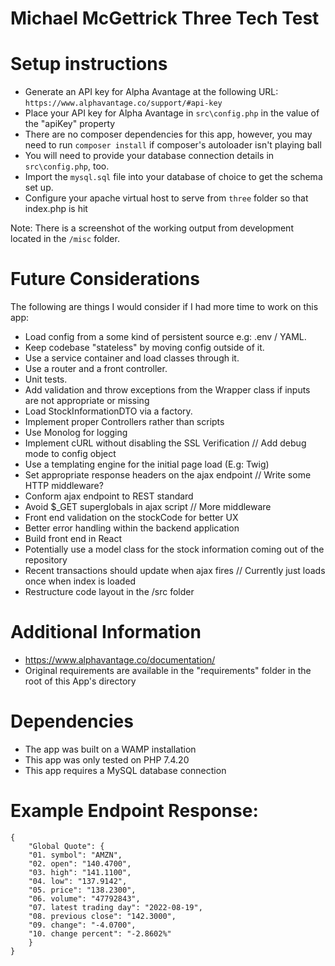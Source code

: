 # Michael McGettrick Three Tech Test

# Setup instructions
- Generate an API key for Alpha Avantage at the following URL: `https://www.alphavantage.co/support/#api-key`
- Place your API key for Alpha Avantage in `src\config.php` in the value of the "apiKey" property
- There are no composer dependencies for this app, however, you may need to run `composer install`
  if composer's autoloader isn't playing ball
- You will need to provide your database connection details in `src\config.php`, too.
- Import the `mysql.sql` file into your database of choice to get the schema set up.
- Configure your apache virtual host to serve from `three` folder so that index.php is hit

Note: There is a screenshot of the working output from development located
in the `/misc` folder.


# Future Considerations
The following are things I would consider if I had more time to work on this app:
- Load config from a some kind of persistent source e.g: .env / YAML.
- Keep codebase "stateless" by moving config outside of it.
- Use a service container and load classes through it.
- Use a router and a front controller.
- Unit tests.
- Add validation and throw exceptions from the Wrapper class if inputs are not appropriate or missing
- Load StockInformationDTO via a factory.
- Implement proper Controllers rather than scripts
- Use Monolog for logging
- Implement cURL without disabling the SSL Verification // Add debug mode to config object
- Use a templating engine for the initial page load (E.g: Twig)
- Set appropriate response headers on the ajax endpoint // Write some HTTP middleware?
- Conform ajax endpoint to REST standard
- Avoid $_GET superglobals in ajax script // More middleware
- Front end validation on the stockCode for better UX
- Better error handling within the backend application
- Build front end in React
- Potentially use a model class for the stock information coming out of the repository
- Recent transactions should update when ajax fires // Currently just loads once when index is loaded
- Restructure code layout in the /src folder

# Additional Information
- https://www.alphavantage.co/documentation/
- Original requirements are available in the "requirements" folder in the root of this App's directory

# Dependencies
- The app was built on a WAMP installation
- This app was only tested on PHP 7.4.20
- This app requires a MySQL database connection

# Example Endpoint Response:
```
{
    "Global Quote": {
    "01. symbol": "AMZN",
    "02. open": "140.4700",
    "03. high": "141.1100",
    "04. low": "137.9142",
    "05. price": "138.2300",
    "06. volume": "47792843",
    "07. latest trading day": "2022-08-19",
    "08. previous close": "142.3000",
    "09. change": "-4.0700",
    "10. change percent": "-2.8602%"
    }
}
```
